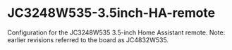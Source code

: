 # JC3248W535-3.5inch-HA-remote
Configuration for the JC3248W535 3.5-inch Home Assistant remote.
Note: earlier revisions referred to the board as JC4832W535.
